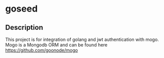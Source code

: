 # goseed
## Description
This project is for integration of golang and jwt authentication with mogo. Mogo is a Mongodb ORM and can be found here https://github.com/goonode/mogo
